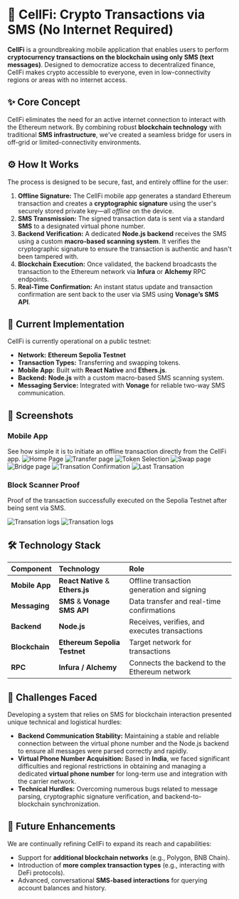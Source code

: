 # 📱 CellFi: Crypto Transactions via SMS (No Internet Required)

**CellFi** is a groundbreaking mobile application that enables users to perform **cryptocurrency transactions on the blockchain using only SMS (text messages)**. Designed to democratize access to decentralized finance, CellFi makes crypto accessible to everyone, even in low-connectivity regions or areas with no internet access.

## ✨ Core Concept

CellFi eliminates the need for an active internet connection to interact with the Ethereum network. By combining robust **blockchain technology** with traditional **SMS infrastructure**, we've created a seamless bridge for users in off-grid or limited-connectivity environments.

## ⚙️ How It Works

The process is designed to be secure, fast, and entirely offline for the user:

1.  **Offline Signature:** The CellFi mobile app generates a standard Ethereum transaction and creates a **cryptographic signature** using the user's securely stored private key—all _offline_ on the device.
2.  **SMS Transmission:** The signed transaction data is sent via a standard **SMS** to a designated virtual phone number.
3.  **Backend Verification:** A dedicated **Node.js backend** receives the SMS using a custom **macro-based scanning system**. It verifies the cryptographic signature to ensure the transaction is authentic and hasn't been tampered with.
4.  **Blockchain Execution:** Once validated, the backend broadcasts the transaction to the Ethereum network via **Infura** or **Alchemy** RPC endpoints.
5.  **Real-Time Confirmation:** An instant status update and transaction confirmation are sent back to the user via SMS using **Vonage’s SMS API**.

## 🚀 Current Implementation

CellFi is currently operational on a public testnet:

- **Network:** **Ethereum Sepolia Testnet**
- **Transaction Types:** Transferring and swapping tokens.
- **Mobile App:** Built with **React Native** and **Ethers.js**.
- **Backend:** **Node.js** with a custom macro-based SMS scanning system.
- **Messaging Service:** Integrated with **Vonage** for reliable two-way SMS communication.

## 📸 Screenshots

### Mobile App

See how simple it is to initiate an offline transaction directly from the CellFi app.
![Home Page](./Screenshots/resized/CellFi-home.jpg)
![Transfer page](./Screenshots/resized/Transfer.jpg)
![Token Selection](./Screenshots/resized/TokenSelect.jpg)
![Swap page](./Screenshots/resized/Swap.jpg)
![Bridge page](./Screenshots/resized/Bridge.jpg)
![Transation Confirmation](./Screenshots/resized/TxnConfirmation.jpg)
![Last Transation](./Screenshots/resized/Transaction.jpg)

### Block Scanner Proof

Proof of the transaction successfully executed on the Sepolia Testnet after being sent via SMS.

![Transation logs](./Screenshots/Logs.jpg)
![Transation logs](./Screenshots/Etherscan.png)

## 🛠️ Technology Stack

| Component      | Technology                       | Role                                          |
| :------------- | :------------------------------- | :-------------------------------------------- |
| **Mobile App** | **React Native** & **Ethers.js** | Offline transaction generation and signing    |
| **Messaging**  | **SMS** & **Vonage SMS API**     | Data transfer and real-time confirmations     |
| **Backend**    | **Node.js**                      | Receives, verifies, and executes transactions |
| **Blockchain** | **Ethereum Sepolia Testnet**     | Target network for transactions               |
| **RPC**        | **Infura / Alchemy**             | Connects the backend to the Ethereum network  |

## 🚧 Challenges Faced

Developing a system that relies on SMS for blockchain interaction presented unique technical and logistical hurdles:

- **Backend Communication Stability:** Maintaining a stable and reliable connection between the virtual phone number and the Node.js backend to ensure all messages were parsed correctly and rapidly.
- **Virtual Phone Number Acquisition:** Based in **India**, we faced significant difficulties and regional restrictions in obtaining and managing a dedicated **virtual phone number** for long-term use and integration with the carrier network.
- **Technical Hurdles:** Overcoming numerous bugs related to message parsing, cryptographic signature verification, and backend-to-blockchain synchronization.

## 🔮 Future Enhancements

We are continually refining CellFi to expand its reach and capabilities:

- Support for **additional blockchain networks** (e.g., Polygon, BNB Chain).
- Introduction of **more complex transaction types** (e.g., interacting with DeFi protocols).
- Advanced, conversational **SMS-based interactions** for querying account balances and history.
